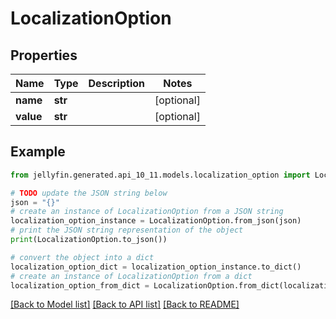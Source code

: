 # LocalizationOption


## Properties

Name | Type | Description | Notes
------------ | ------------- | ------------- | -------------
**name** | **str** |  | [optional] 
**value** | **str** |  | [optional] 

## Example

```python
from jellyfin.generated.api_10_11.models.localization_option import LocalizationOption

# TODO update the JSON string below
json = "{}"
# create an instance of LocalizationOption from a JSON string
localization_option_instance = LocalizationOption.from_json(json)
# print the JSON string representation of the object
print(LocalizationOption.to_json())

# convert the object into a dict
localization_option_dict = localization_option_instance.to_dict()
# create an instance of LocalizationOption from a dict
localization_option_from_dict = LocalizationOption.from_dict(localization_option_dict)
```
[[Back to Model list]](README.md#documentation-for-models) [[Back to API list]](README.md#documentation-for-api-endpoints) [[Back to README]](README.md)


